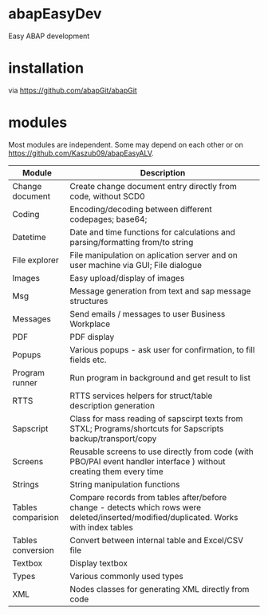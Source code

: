 # abapEasyDev
Easy ABAP development

# installation
via https://github.com/abapGit/abapGit

# modules
Most modules are independent. Some may depend on each other or on https://github.com/Kaszub09/abapEasyALV.

| Module | Description | 
| - | - |
| Change document | Create change document entry directly from code, without SCD0 |
| Coding | Encoding/decoding between different codepages; base64; |
| Datetime | Date and time functions for calculations and parsing/formatting from/to string |
| File explorer | File manipulation on aplication server and on user machine via GUI; File dialogue |
| Images | Easy upload/display of images |
| Msg | Message generation from text and sap message structures |
| Messages | Send emails / messages to user Business Workplace |
| PDF | PDF display |
| Popups | Various popups - ask user for confirmation, to fill fields etc. |
| Program runner | Run program in background and get result to list |
| RTTS | RTTS services helpers for struct/table description generation |
| Sapscript | Class for mass reading of sapscirpt texts from STXL; Programs/shortcuts for Sapscripts backup/transport/copy |
| Screens | Reusable screens to use directly from code (with PBO/PAI event handler interface ) without creating them every time |
| Strings | String manipulation functions |
| Tables comparision | Compare records from tables after/before change - detects which rows were deleted/inserted/modified/duplicated. Works with index tables |
| Tables conversion | Convert between internal table and Excel/CSV file |
| Textbox | Display textbox |
| Types | Various commonly used types |
| XML | Nodes classes for generating XML directly from code |
